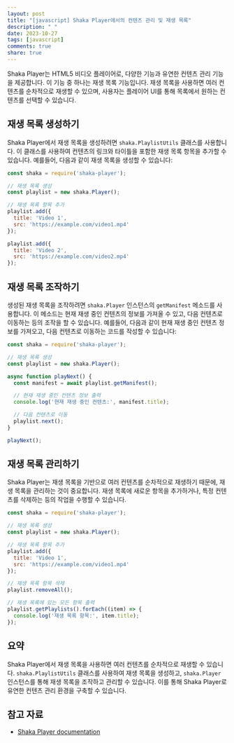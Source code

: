 ```yaml
---
layout: post
title: "[javascript] Shaka Player에서의 컨텐츠 관리 및 재생 목록"
description: " "
date: 2023-10-27
tags: [javascript]
comments: true
share: true
---
```


Shaka Player는 HTML5 비디오 플레이어로, 다양한 기능과 유연한 컨텐츠 관리 기능을 제공합니다. 이 기능 중 하나는 재생 목록 기능입니다. 재생 목록을 사용하면 여러 컨텐츠를 순차적으로 재생할 수 있으며, 사용자는 플레이어 UI를 통해 목록에서 원하는 컨텐츠를 선택할 수 있습니다.

## 재생 목록 생성하기

Shaka Player에서 재생 목록을 생성하려면 `shaka.PlaylistUtils` 클래스를 사용합니다. 이 클래스를 사용하여 컨텐츠의 링크와 타이틀을 포함한 재생 목록 항목을 추가할 수 있습니다. 예를들어, 다음과 같이 재생 목록을 생성할 수 있습니다:

```javascript
const shaka = require('shaka-player');

// 재생 목록 생성
const playlist = new shaka.Player();

// 재생 목록 항목 추가
playlist.add({
  title: 'Video 1',
  src: 'https://example.com/video1.mp4'
});

playlist.add({
  title: 'Video 2',
  src: 'https://example.com/video2.mp4'
});
```

## 재생 목록 조작하기

생성된 재생 목록을 조작하려면 `shaka.Player` 인스턴스의 `getManifest` 메소드를 사용합니다. 이 메소드는 현재 재생 중인 컨텐츠의 정보를 가져올 수 있고, 다음 컨텐츠로 이동하는 등의 조작을 할 수 있습니다. 예를들어, 다음과 같이 현재 재생 중인 컨텐츠 정보를 가져오고, 다음 컨텐츠로 이동하는 코드를 작성할 수 있습니다:

```javascript
const shaka = require('shaka-player');

// 재생 목록 생성
const playlist = new shaka.Player();

async function playNext() {
  const manifest = await playlist.getManifest();

  // 현재 재생 중인 컨텐츠 정보 출력
  console.log('현재 재생 중인 컨텐츠:', manifest.title);

  // 다음 컨텐츠로 이동
  playlist.next();
}

playNext();
```

## 재생 목록 관리하기

Shaka Player는 재생 목록을 기반으로 여러 컨텐츠를 순차적으로 재생하기 때문에, 재생 목록을 관리하는 것이 중요합니다. 재생 목록에 새로운 항목을 추가하거나, 특정 컨텐츠를 삭제하는 등의 작업을 수행할 수 있습니다.

```javascript
const shaka = require('shaka-player');

// 재생 목록 생성
const playlist = new shaka.Player();

// 재생 목록 항목 추가
playlist.add({
  title: 'Video 1',
  src: 'https://example.com/video1.mp4'
});

// 재생 목록 항목 삭제
playlist.removeAll();

// 재생 목록에 있는 모든 항목 출력
playlist.getPlaylists().forEach((item) => {
  console.log('재생 목록 항목:', item.title);
});
```

## 요약

Shaka Player에서 재생 목록을 사용하면 여러 컨텐츠를 순차적으로 재생할 수 있습니다. `shaka.PlaylistUtils` 클래스를 사용하여 재생 목록을 생성하고, `shaka.Player` 인스턴스를 통해 재생 목록을 조작하고 관리할 수 있습니다. 이를 통해 Shaka Player로 유연한 컨텐츠 관리 환경을 구축할 수 있습니다.

## 참고 자료

- [Shaka Player documentation](https://shaka-player-demo.appspot.com/docs/api/tutorial-playlists.html)